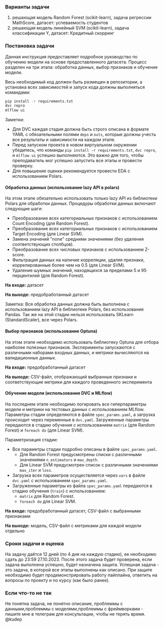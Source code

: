 ### Варианты задачи

1. решающая модель Random Forest (scikit-learn), задача регрессии MathScore, датасет: успеваемость студентов
2. решающая модель линейный SVM (scikit-learn), задача классификации Y, датасет: Кредитный скорринг


### Постановка задачи

Данная инструкция предоставляет подробное руководство по обучению модели на основе предоставленного датасета. Процесс разделен на три этапа: обработка данных, выбор признаков и обучение модели.

Весь необходимый код должен быть размещен в репозитории, а установка всех зависимостей и запуск кода должны выполняться командами:

```bash
pip install -r requirements.txt
dvc repro
mlflow ui
```

Заметки:
- Для DVC каждая стадия должна быть строго описана в формате YAML с обязательными полями `deps` и `outs`, которые должны учесть все результаты и зависимости на каждом этапе.
- Перед запуском проекта в новом виртуальном окружении убедитесь, что команды `pip install -r requirements.txt`, `dvc repro`, и `mlflow ui` успешно выполняются. Это важно для того, чтобы преподаватель мог успешно запустить все этапы и провести проверку.
- Для повышение оценки рекомендуется провести EDA с использованием Polars.

#### Обработка данных (использование lazy API в polars)

На этом этапе обязательно использовать только lazy API из библиотеки Polars для обработки данных. Процедуры обработки данных включают следующие шаги:

- Преобразование всех категориальных признаков с использованием Count Encoding (для Random Forest).
- Преобразование всех категориальных признаков с использованием Target Encoding (для Linear SVM).
- Замена значений "none" средними значениями (без удаления соответствующих столбцов).
- Преобразование всех числовых признаков с использованием Z-score.
- Фильтрация данных на наличие корреляции, удаляя признаки, коррелированные более чем на 0.5 (для Linear SVM).
- Удаление шумных значений, находящихся за пределами 5 и 95 перцентилей (для Random Forest).

**На входе:** датасет

**На выходе:** предобработанный датасет

Заметка: Вся обработка данных должна быть выполнена с использованием lazy API в библиотеке Polars, без использования Pandas. Так же на этой стадии нельзя использовать SKLearn (StandardScaler), все через Polars.

#### Выбор признаков (использование Optuna)

На этом этапе необходимо использовать библиотеку Optuna для отбора наиболее полезных признаков. Эксперименты запускаются с различными наборами входных данных, и метрики вычисляются на валидационных данных.

**На входе:** предобработанный датасет

**На выходе:** CSV-файл, отображающий выбранные признаки и соответствующие метрики для каждого проведенного эксперимента

#### Обучение модели (использование DVC и MLflow)

На последнем этапе необходимо логировать все гиперпараметры модели и метрики на тестовых данных с использованием MLflow. Параметры стадии определяются в файле `spec_params.yaml`, а загрузка происходит через переменные в `dvc.yaml`. Загруженные параметры передаются в стадию обучения с использованием `matrix` (для Random Forest) и `foreach do` (для Linear SVM).

Параметризация стадии:
- Все параметры стадии подробно описаны в файле `spec_params.yaml`.
    - Для Random Forest предусмотрены списки с различными значениями `n_estimators` и `max_depth`.
    - Для Linear SVM предусмотрен список с различными значениями `max_iter` и `loss`.
- Загрузка всех параметров осуществляется через `vars` в файле `dvc.yaml` с использованием `spec_params.yaml`.
- Загруженные параметры из файла `spec_params.yaml` передаются в стадию обучения (`train`) с использованием:
    - `matrix` для Random Forest.
    - `foreach do` для Linear SVM.

**На входе:** предобработанный датасет, CSV-файл с выбранными признаками

**На выходе:** модель, CSV-файл с метриками для каждой модели отдельно



### Сроки задачи и оценка
На задачу даётся 12 дней (по 4 дня на каждую стадию), ее необходимо сдать до 23:59 27.10.2023. После этого задача будет проверена, если задача выполнена успешно, будет назначена защита. Успешная задача - это задача, в которой все этапы выполнены как описано. При защите необходимо будет продемонстрировать работу пайплайна, ответить на вопросы по проекту и по курсу (как было ранее).


### Если что-то не так
Не понятна задача, не понятно описание, проблеммы с данными,проблеммы с моделями,проблеммы с фреймворками - пишите мне в телеграм для консультации, чтобы не терять время. @kudep